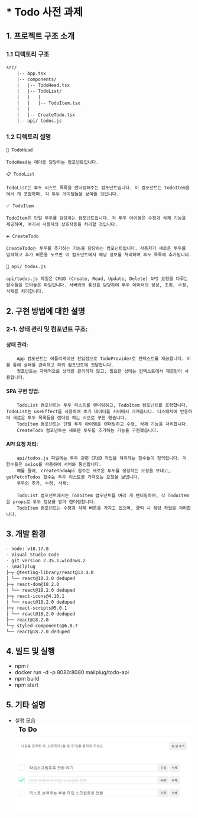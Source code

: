 # \* Todo 사전 과제

## 1. 프로젝트 구조 소개

### 1.1 디렉토리 구조

    src/
        |-- App.tsx
        |-- components/
        |   |-- TodoHead.tsx
        |   |-- TodoList/
        |   |   |
        |   |   |-- TodoItem.tsx
        |   |
        |   |-- CreateTodo.tsx
        |-- api/ todos.js

### 1.2 디렉토리 설명

    📌 TodoHead

    TodoHead는 헤더를 담당하는 컴포넌트입니다.

    📋 TodoList

    TodoList는 투두 리스트 목록을 랜더링해주는 컴포넌트입니다. 이 컴포넌트는 TodoItem을 여러 개 포함하며, 각 투두 아이템들을 보여줄 것입니다.

    ✅ TodoItem

    TodoItem은 단일 투두를 담당하는 컴포넌트입니다. 각 투두 아이템은 수정과 삭제 기능을 제공하며, 여기서 사용자의 상호작용을 처리할 것입니다.

    ➕ CreateTodo

    CreateTodo는 투두를 추가하는 기능을 담당하는 컴포넌트입니다. 사용자가 새로운 투두를 입력하고 추가 버튼을 누르면 이 컴포넌트에서 해당 정보를 처리하여 투두 목록에 추가됩니다.

    📡 api/ todos.js

    api/todos.js 파일은 CRUD (Create, Read, Update, Delete) API 요청을 다루는 함수들을 모아놓은 파일입니다. 서버와의 통신을 담당하여 투두 데이터의 생성, 조회, 수정, 삭제를 처리합니다.

## 2. 구현 방법에 대한 설명

### 2-1. 상태 관리 및 컴포넌트 구조:

#### 상태 관리:

        App 컴포넌트는 애플리케이션 진입점으로 TodoProvider로 컨텍스트를 제공합니다. 이를 통해 상태를 관리하고 하위 컴포넌트에 전달합니다.
        컴포넌트는 자체적으로 상태를 관리하지 않고, 필요한 상태는 컨텍스트에서 제공받아 사용합니다.

#### SPA 구현 방법:

        TodoList 컴포넌트는 투두 리스트를 랜더링하고, TodoItem 컴포넌트를 포함합니다. TodoList는 useEffect를 사용하여 초기 데이터를 서버에서 가져옵니다. 디스패치에 반응하여 새로운 투두 목록들을 랜더링 하는 식으로 구현 했습니다.
        TodoItem 컴포넌트는 단일 투두 아이템을 랜더링하고 수정, 삭제 기능을 처리합니다.
        CreateTodo 컴포넌트는 새로운 투두를 추가하는 기능을 구현했습니다.

#### API 요청 처리:

        api/todos.js 파일에는 투두 관련 CRUD 작업을 처리하는 함수들이 정의됩니다. 이 함수들은 axios를 사용하여 서버와 통신합니다.
        예를 들어, createTodoApi 함수는 새로운 투두를 생성하는 요청을 보내고, getFetchTodos 함수는 투두 리스트를 가져오는 요청을 보냅니다.
        투두의 추가, 수정, 삭제:

        TodoList 컴포넌트에서는 TodoItem 컴포넌트를 여러 개 랜더링하며, 각 TodoItem은 props로 투두 정보를 받아 랜더링합니다.
        TodoItem 컴포넌트는 수정과 삭제 버튼을 가지고 있으며, 클릭 시 해당 작업을 처리합니다.

## 3. 개발 환경

    - node: v18.17.0
    - Visual Studio Code
    - git version 2.35.1.windows.2
    - \mailplug
    ├─┬ @testing-library/react@13.4.0
    │ └── react@18.2.0 deduped
    ├─┬ react-dom@18.2.0
    │ └── react@18.2.0 deduped
    ├─┬ react-icons@4.10.1
    │ └── react@18.2.0 deduped
    ├─┬ react-scripts@5.0.1
    │ └── react@18.2.0 deduped
    ├── react@18.2.0
    └─┬ styled-components@6.0.7
    └── react@18.2.0 deduped

## 4. 빌드 및 실행

- npm i
- docker run -d -p 8080:8080 mailplug/todo-api
- npm build
- npm start

## 5. 기타 설명

- 실행 모습
  ![Alt text](image.png)
